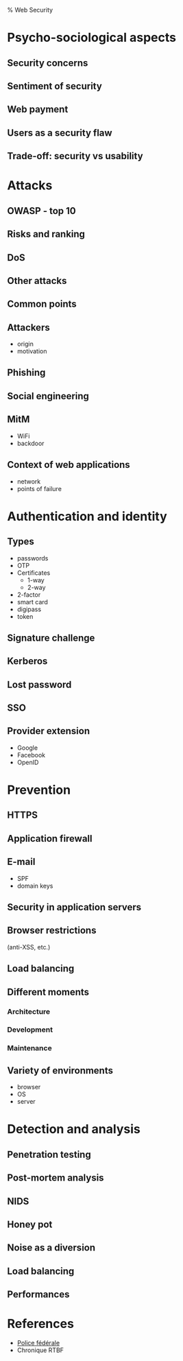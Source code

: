 % Web Security

Psycho-sociological aspects
===========================

## Security concerns

## Sentiment of security

## Web payment

## Users as a security flaw

## Trade-off: security vs usability

Attacks
=======

## OWASP - top 10

## Risks and ranking

## DoS

## Other attacks

## Common points

## Attackers

- origin
- motivation

## Phishing

## Social engineering

## MitM

- WiFi
- backdoor

## Context of web applications

- network
- points of failure

Authentication and identity
===========================

## Types

- passwords
- OTP
- Certificates
  - 1-way
  - 2-way
- 2-factor
- smart card
- digipass
- token

## Signature challenge

## Kerberos

## Lost password

## SSO

## Provider extension

- Google
- Facebook
- OpenID

Prevention
==========

## HTTPS

## Application firewall

## E-mail

- SPF
- domain keys

## Security in application servers

## Browser restrictions

(anti-XSS, etc.)

## Load balancing

## Different moments

### Architecture

### Development

### Maintenance

## Variety of environments

- browser
- OS
- server

Detection and analysis
======================

## Penetration testing

## Post-mortem analysis

## NIDS

## Honey pot

## Noise as a diversion

## Load balancing

## Performances

References
==========

- [Police fédérale](http://www.polfed-fedpol.be/)
- Chronique RTBF


